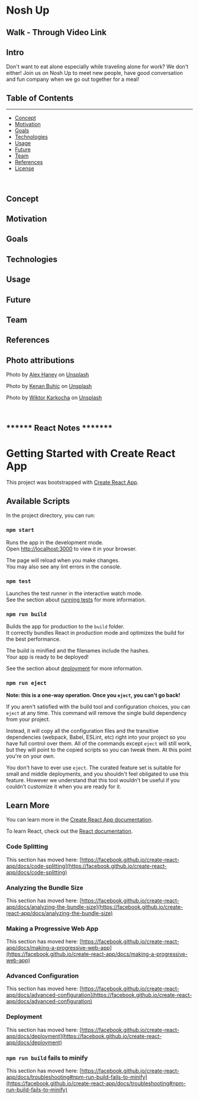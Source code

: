 # **Nosh Up**

## Walk - Through Video Link

## Intro

Don't want to eat alone especially while traveling alone for work? We don't either! Join us on Nosh Up to meet new people, have good conversation and fun company when we go out together for a meal!  

## Table of Contents

---

- [Concept](#concept)
- [Motivation](#motivation)
- [Goals](#goals)
- [Technologies](#technologies)
- [Usage](#usage)
- [Future](#future)
- [Team](#team)
- [References](#references)
- [License](#license)

&nbsp;

## Concept

## Motivation

## Goals

## Technologies

## Usage

## Future

## Team

## References

## Photo attributions

Photo by <a href="https://unsplash.com/@alexhaney?utm_source=unsplash&utm_medium=referral&utm_content=creditCopyText">Alex Haney</a> on <a href="https://unsplash.com/s/photos/people-eating?utm_source=unsplash&utm_medium=referral&utm_content=creditCopyText">Unsplash</a>

Photo by <a href="https://unsplash.com/@buhiiic?utm_source=unsplash&utm_medium=referral&utm_content=creditCopyText">Kenan Buhic</a> on <a href="https://unsplash.com/s/photos/couples-eating?utm_source=unsplash&utm_medium=referral&utm_content=creditCopyText">Unsplash</a>

Photo by <a href="https://unsplash.com/@rotkif?utm_source=unsplash&utm_medium=referral&utm_content=creditCopyText">Wiktor Karkocha</a> on <a href="https://unsplash.com/collections/10596698/backlog?utm_source=unsplash&utm_medium=referral&utm_content=creditCopyText">Unsplash</a>

&nbsp;

## **\***\*\*\*\***\*** React Notes **\***\*\*\*\***\*\***

# Getting Started with Create React App

This project was bootstrapped with [Create React App](https://github.com/facebook/create-react-app).

## Available Scripts

In the project directory, you can run:

### `npm start`

Runs the app in the development mode.\
Open [http://localhost:3000](http://localhost:3000) to view it in your browser.

The page will reload when you make changes.\
You may also see any lint errors in the console.

### `npm test`

Launches the test runner in the interactive watch mode.\
See the section about [running tests](https://facebook.github.io/create-react-app/docs/running-tests) for more information.

### `npm run build`

Builds the app for production to the `build` folder.\
It correctly bundles React in production mode and optimizes the build for the best performance.

The build is minified and the filenames include the hashes.\
Your app is ready to be deployed!

See the section about [deployment](https://facebook.github.io/create-react-app/docs/deployment) for more information.

### `npm run eject`

**Note: this is a one-way operation. Once you `eject`, you can't go back!**

If you aren't satisfied with the build tool and configuration choices, you can `eject` at any time. This command will remove the single build dependency from your project.

Instead, it will copy all the configuration files and the transitive dependencies (webpack, Babel, ESLint, etc) right into your project so you have full control over them. All of the commands except `eject` will still work, but they will point to the copied scripts so you can tweak them. At this point you're on your own.

You don't have to ever use `eject`. The curated feature set is suitable for small and middle deployments, and you shouldn't feel obligated to use this feature. However we understand that this tool wouldn't be useful if you couldn't customize it when you are ready for it.

## Learn More

You can learn more in the [Create React App documentation](https://facebook.github.io/create-react-app/docs/getting-started).

To learn React, check out the [React documentation](https://reactjs.org/).

### Code Splitting

This section has moved here: [https://facebook.github.io/create-react-app/docs/code-splitting](https://facebook.github.io/create-react-app/docs/code-splitting)

### Analyzing the Bundle Size

This section has moved here: [https://facebook.github.io/create-react-app/docs/analyzing-the-bundle-size](https://facebook.github.io/create-react-app/docs/analyzing-the-bundle-size)

### Making a Progressive Web App

This section has moved here: [https://facebook.github.io/create-react-app/docs/making-a-progressive-web-app](https://facebook.github.io/create-react-app/docs/making-a-progressive-web-app)

### Advanced Configuration

This section has moved here: [https://facebook.github.io/create-react-app/docs/advanced-configuration](https://facebook.github.io/create-react-app/docs/advanced-configuration)

### Deployment

This section has moved here: [https://facebook.github.io/create-react-app/docs/deployment](https://facebook.github.io/create-react-app/docs/deployment)

### `npm run build` fails to minify

This section has moved here: [https://facebook.github.io/create-react-app/docs/troubleshooting#npm-run-build-fails-to-minify](https://facebook.github.io/create-react-app/docs/troubleshooting#npm-run-build-fails-to-minify)
